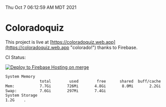 Thu Oct  7 06:12:59 AM MDT 2021

# Coloradoquiz


This project is live at [https://coloradoquiz.web.app](https://coloradoquiz.web.app "colorado!") thanks to Firebase.

CI Status: 

[![Deploy to Firebase Hosting on merge](https://github.com/teamkushal/coloradoquiz/actions/workflows/firebase-hosting-merge.yml/badge.svg)](https://github.com/teamkushal/coloradoquiz/actions/workflows/firebase-hosting-merge.yml)

```bash
System Memory
               total        used        free      shared  buff/cache   available
Mem:           7.7Gi       726Mi       4.8Gi       8.0Mi       2.2Gi       6.6Gi
Swap:          7.6Gi       297Mi       7.4Gi
System Storage
1.2G	.
```
```bash
